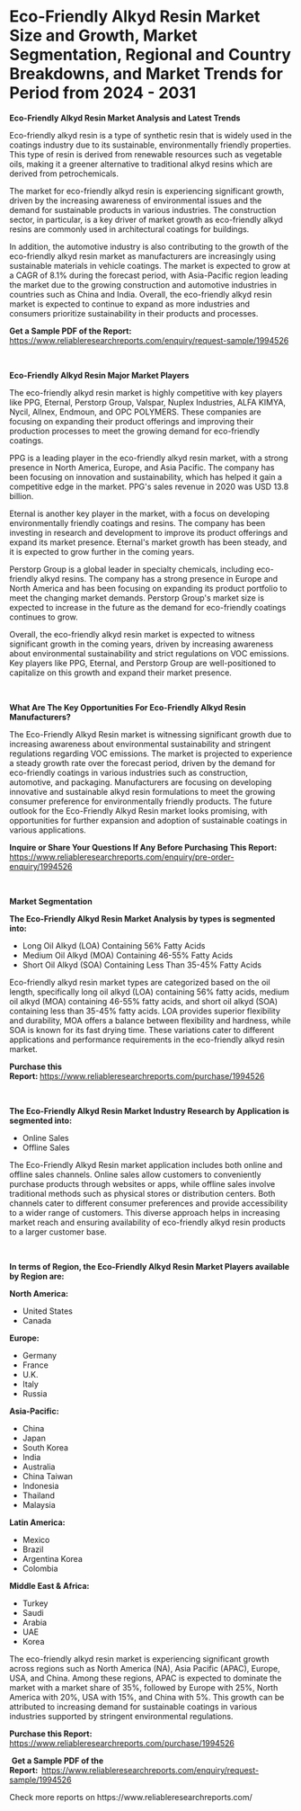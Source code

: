 <p><h1>Eco-Friendly Alkyd Resin Market Size and Growth, Market Segmentation, Regional and Country Breakdowns, and Market Trends for Period from 2024 -  2031</h1></p><p><strong>Eco-Friendly Alkyd Resin Market Analysis and Latest Trends</strong></p>
<p><p>Eco-friendly alkyd resin is a type of synthetic resin that is widely used in the coatings industry due to its sustainable, environmentally friendly properties. This type of resin is derived from renewable resources such as vegetable oils, making it a greener alternative to traditional alkyd resins which are derived from petrochemicals.</p><p>The market for eco-friendly alkyd resin is experiencing significant growth, driven by the increasing awareness of environmental issues and the demand for sustainable products in various industries. The construction sector, in particular, is a key driver of market growth as eco-friendly alkyd resins are commonly used in architectural coatings for buildings.</p><p>In addition, the automotive industry is also contributing to the growth of the eco-friendly alkyd resin market as manufacturers are increasingly using sustainable materials in vehicle coatings. The market is expected to grow at a CAGR of 8.1% during the forecast period, with Asia-Pacific region leading the market due to the growing construction and automotive industries in countries such as China and India. Overall, the eco-friendly alkyd resin market is expected to continue to expand as more industries and consumers prioritize sustainability in their products and processes.</p></p>
<p><strong>Get a Sample PDF of the Report:&nbsp;</strong> <a href="https://www.reliableresearchreports.com/enquiry/request-sample/1994526">https://www.reliableresearchreports.com/enquiry/request-sample/1994526</a></p>
<p>&nbsp;</p>
<p><strong>Eco-Friendly Alkyd Resin Major Market Players</strong></p>
<p><p>The eco-friendly alkyd resin market is highly competitive with key players like PPG, Eternal, Perstorp Group, Valspar, Nuplex Industries, ALFA KIMYA, Nycil, Allnex, Endmoun, and OPC POLYMERS. These companies are focusing on expanding their product offerings and improving their production processes to meet the growing demand for eco-friendly coatings.</p><p>PPG is a leading player in the eco-friendly alkyd resin market, with a strong presence in North America, Europe, and Asia Pacific. The company has been focusing on innovation and sustainability, which has helped it gain a competitive edge in the market. PPG's sales revenue in 2020 was USD 13.8 billion.</p><p>Eternal is another key player in the market, with a focus on developing environmentally friendly coatings and resins. The company has been investing in research and development to improve its product offerings and expand its market presence. Eternal's market growth has been steady, and it is expected to grow further in the coming years.</p><p>Perstorp Group is a global leader in specialty chemicals, including eco-friendly alkyd resins. The company has a strong presence in Europe and North America and has been focusing on expanding its product portfolio to meet the changing market demands. Perstorp Group's market size is expected to increase in the future as the demand for eco-friendly coatings continues to grow.</p><p>Overall, the eco-friendly alkyd resin market is expected to witness significant growth in the coming years, driven by increasing awareness about environmental sustainability and strict regulations on VOC emissions. Key players like PPG, Eternal, and Perstorp Group are well-positioned to capitalize on this growth and expand their market presence.</p></p>
<p>&nbsp;</p>
<p><strong>What Are The Key Opportunities For Eco-Friendly Alkyd Resin Manufacturers?</strong></p>
<p><p>The Eco-Friendly Alkyd Resin market is witnessing significant growth due to increasing awareness about environmental sustainability and stringent regulations regarding VOC emissions. The market is projected to experience a steady growth rate over the forecast period, driven by the demand for eco-friendly coatings in various industries such as construction, automotive, and packaging. Manufacturers are focusing on developing innovative and sustainable alkyd resin formulations to meet the growing consumer preference for environmentally friendly products. The future outlook for the Eco-Friendly Alkyd Resin market looks promising, with opportunities for further expansion and adoption of sustainable coatings in various applications.</p></p>
<p><strong>Inquire or Share Your Questions If Any Before Purchasing This Report:</strong> <a href="https://www.reliableresearchreports.com/enquiry/pre-order-enquiry/1994526">https://www.reliableresearchreports.com/enquiry/pre-order-enquiry/1994526</a></p>
<p>&nbsp;</p>
<p><strong>Market Segmentation</strong></p>
<p><strong>The Eco-Friendly Alkyd Resin Market Analysis by types is segmented into:</strong></p>
<p><ul><li>Long Oil Alkyd (LOA) Containing 56% Fatty Acids</li><li>Medium Oil Alkyd (MOA) Containing 46-55% Fatty Acids</li><li>Short Oil Alkyd (SOA) Containing Less Than 35-45% Fatty Acids</li></ul></p>
<p><p>Eco-friendly alkyd resin market types are categorized based on the oil length, specifically long oil alkyd (LOA) containing 56% fatty acids, medium oil alkyd (MOA) containing 46-55% fatty acids, and short oil alkyd (SOA) containing less than 35-45% fatty acids. LOA provides superior flexibility and durability, MOA offers a balance between flexibility and hardness, while SOA is known for its fast drying time. These variations cater to different applications and performance requirements in the eco-friendly alkyd resin market.</p></p>
<p><strong>Purchase this Report:&nbsp;</strong><a href="https://www.reliableresearchreports.com/purchase/1994526">https://www.reliableresearchreports.com/purchase/1994526</a></p>
<p>&nbsp;</p>
<p><strong>The Eco-Friendly Alkyd Resin Market Industry Research by Application is segmented into:</strong></p>
<p><ul><li>Online Sales</li><li>Offline Sales</li></ul></p>
<p><p>The Eco-Friendly Alkyd Resin market application includes both online and offline sales channels. Online sales allow customers to conveniently purchase products through websites or apps, while offline sales involve traditional methods such as physical stores or distribution centers. Both channels cater to different consumer preferences and provide accessibility to a wider range of customers. This diverse approach helps in increasing market reach and ensuring availability of eco-friendly alkyd resin products to a larger customer base.</p></p>
<p>&nbsp;</p>
<p><strong>In terms of Region, the Eco-Friendly Alkyd Resin Market Players available by Region are:</strong></p>
<p>
    <p> <strong> North America: </strong>
        <ul>
            <li>United States</li>
            <li>Canada</li>
        </ul>
        </p> 
    <p> <strong> Europe: </strong>
        <ul>
            <li>Germany</li>
            <li>France</li>
            <li>U.K.</li>
            <li>Italy</li>
            <li>Russia</li>
        </ul>
        </p> 
    <p> <strong> Asia-Pacific: </strong>
        <ul>
            <li>China</li>
            <li>Japan</li>
            <li>South Korea</li>
            <li>India</li>
            <li>Australia</li>
            <li>China Taiwan</li>
            <li>Indonesia</li>
            <li>Thailand</li>
            <li>Malaysia</li>
        </ul>
        </p> 
    <p> <strong> Latin America: </strong>
        <ul>
            <li>Mexico</li>
            <li>Brazil</li>
            <li>Argentina Korea</li>
            <li>Colombia</li>
        </ul>
        </p> 
    <p> <strong> Middle East & Africa: </strong>
        <ul>
            <li>Turkey</li>
            <li>Saudi</li>
            <li>Arabia</li>
            <li>UAE</li>
            <li>Korea</li>
        </ul>
    </p>
    </p>
<p><p>The eco-friendly alkyd resin market is experiencing significant growth across regions such as North America (NA), Asia Pacific (APAC), Europe, USA, and China. Among these regions, APAC is expected to dominate the market with a market share of 35%, followed by Europe with 25%, North America with 20%, USA with 15%, and China with 5%. This growth can be attributed to increasing demand for sustainable coatings in various industries supported by stringent environmental regulations.</p></p>
<p><strong>Purchase this Report: </strong><a href="https://www.reliableresearchreports.com/purchase/1994526">https://www.reliableresearchreports.com/purchase/1994526</a></p>
<p>&nbsp;<strong>Get a Sample PDF of the Report:&nbsp;&nbsp;</strong><a href="https://www.reliableresearchreports.com/enquiry/request-sample/1994526">https://www.reliableresearchreports.com/enquiry/request-sample/1994526</a></p>
<p><strong></strong></p>
<p>Check more reports on https://www.reliableresearchreports.com/</p>